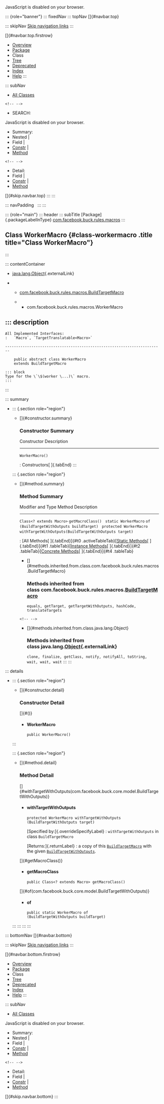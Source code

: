 <div>

JavaScript is disabled on your browser.

</div>

::: {role="banner"}
::: fixedNav
::: topNav
[]{#navbar.top}

::: skipNav
[Skip navigation links](#skip.navbar.top "Skip navigation links")
:::

[]{#navbar.top.firstrow}

-   [Overview](../../../../../index.html)
-   [Package](package-summary.html)
-   Class
-   [Tree](package-tree.html)
-   [Deprecated](../../../../../deprecated-list.html)
-   [Index](../../../../../index-all.html)
-   [Help](../../../../../help-doc.html)
:::

::: subNav
-   [All Classes](../../../../../allclasses.html)

```{=html}
<!-- -->
```
-   SEARCH:

<div>

<div>

JavaScript is disabled on your browser.

</div>

</div>

<div>

-   Summary: 
-   Nested \| 
-   Field \| 
-   [Constr](#constructor.summary) \| 
-   [Method](#method.summary)

```{=html}
<!-- -->
```
-   Detail: 
-   Field \| 
-   [Constr](#constructor.detail) \| 
-   [Method](#method.detail)

</div>

[]{#skip.navbar.top}
:::
:::

::: navPadding
 
:::
:::

::: {role="main"}
::: header
::: subTitle
[Package]{.packageLabelInType} [com.facebook.buck.rules.macros](package-summary.html)
:::

## Class WorkerMacro {#class-workermacro .title title="Class WorkerMacro"}
:::

::: contentContainer
-   [java.lang.Object](http://docs.oracle.com/javase/7/docs/api/java/lang/Object.html?is-external=true "class or interface in java.lang"){.externalLink}

-   -   [com.facebook.buck.rules.macros.BuildTargetMacro](BuildTargetMacro.html "class in com.facebook.buck.rules.macros")

    -   -   com.facebook.buck.rules.macros.WorkerMacro

::: description
-   

    All Implemented Interfaces:
    :   `Macro`, `TargetTranslatable<Macro>`

    ------------------------------------------------------------------------

        public abstract class WorkerMacro
        extends BuildTargetMacro

    ::: block
    Type for the \`\$(worker \...)\` macro.
    :::
:::

::: summary
-   ::: {.section role="region"}
    -   []{#constructor.summary}

        ### Constructor Summary

          Constructor       Description
          ----------------- -------------
          `WorkerMacro()`    

          : Constructors[ ]{.tabEnd}
    :::

    ::: {.section role="region"}
    -   []{#method.summary}

        ### Method Summary

          Modifier and Type          Method                                                   Description
          -------------------------- -------------------------------------------------------- -------------
          `Class<? extends Macro>`   `getMacroClass()`                                         
          `static WorkerMacro`       `of​(BuildTargetWithOutputs buildTarget)`                  
          `protected WorkerMacro`    `withTargetWithOutputs​(BuildTargetWithOutputs target)`    

          : [All Methods[ ]{.tabEnd}]{#t0 .activeTableTab}[[Static
          Methods](javascript:show(1);)[ ]{.tabEnd}]{#t1
          .tableTab}[[Instance
          Methods](javascript:show(2);)[ ]{.tabEnd}]{#t2
          .tableTab}[[Concrete
          Methods](javascript:show(8);)[ ]{.tabEnd}]{#t4 .tableTab}

        -   []{#methods.inherited.from.class.com.facebook.buck.rules.macros.BuildTargetMacro}

            ### Methods inherited from class com.facebook.buck.rules.macros.[BuildTargetMacro](BuildTargetMacro.html "class in com.facebook.buck.rules.macros")

            `equals, getTarget, getTargetWithOutputs, hashCode, translateTargets`

        ```{=html}
        <!-- -->
        ```
        -   []{#methods.inherited.from.class.java.lang.Object}

            ### Methods inherited from class java.lang.[Object](http://docs.oracle.com/javase/7/docs/api/java/lang/Object.html?is-external=true "class or interface in java.lang"){.externalLink}

            `clone, finalize, getClass, notify, notifyAll, toString, wait, wait, wait`
    :::
:::

::: details
-   ::: {.section role="region"}
    -   []{#constructor.detail}

        ### Constructor Detail

        []{#<init>()}

        -   #### WorkerMacro

                public WorkerMacro()
    :::

    ::: {.section role="region"}
    -   []{#method.detail}

        ### Method Detail

        []{#withTargetWithOutputs(com.facebook.buck.core.model.BuildTargetWithOutputs)}

        -   #### withTargetWithOutputs

            ``` methodSignature
            protected WorkerMacro withTargetWithOutputs​(BuildTargetWithOutputs target)
            ```

            [Specified by:]{.overrideSpecifyLabel}
            :   `withTargetWithOutputs` in class `BuildTargetMacro`

            [Returns:]{.returnLabel}
            :   a copy of this
                [`BuildTargetMacro`](BuildTargetMacro.html "class in com.facebook.buck.rules.macros")
                with the given
                [`BuildTargetWithOutputs`](../../core/model/BuildTargetWithOutputs.html "class in com.facebook.buck.core.model").

        []{#getMacroClass()}

        -   #### getMacroClass

            ``` methodSignature
            public Class<? extends Macro> getMacroClass()
            ```

        []{#of(com.facebook.buck.core.model.BuildTargetWithOutputs)}

        -   #### of

            ``` methodSignature
            public static WorkerMacro of​(BuildTargetWithOutputs buildTarget)
            ```
    :::
:::
:::
:::

::: bottomNav
[]{#navbar.bottom}

::: skipNav
[Skip navigation links](#skip.navbar.bottom "Skip navigation links")
:::

[]{#navbar.bottom.firstrow}

-   [Overview](../../../../../index.html)
-   [Package](package-summary.html)
-   Class
-   [Tree](package-tree.html)
-   [Deprecated](../../../../../deprecated-list.html)
-   [Index](../../../../../index-all.html)
-   [Help](../../../../../help-doc.html)
:::

::: subNav
-   [All Classes](../../../../../allclasses.html)

<div>

<div>

JavaScript is disabled on your browser.

</div>

</div>

<div>

-   Summary: 
-   Nested \| 
-   Field \| 
-   [Constr](#constructor.summary) \| 
-   [Method](#method.summary)

```{=html}
<!-- -->
```
-   Detail: 
-   Field \| 
-   [Constr](#constructor.detail) \| 
-   [Method](#method.detail)

</div>

[]{#skip.navbar.bottom}
:::
